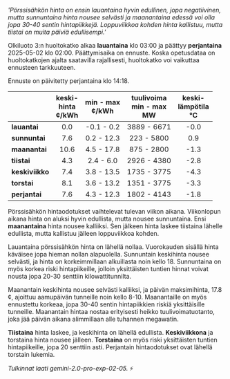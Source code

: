 *'Pörssisähkön hinta on ensin lauantaina hyvin edullinen, jopa negatiivinen, mutta sunnuntaina hinta nousee selvästi ja maanantaina edessä voi olla jopa 30-40 sentin hintapiikkejä. Loppuviikkoa kohden hinta kallistuu, mutta tiistai on muita päiviä edullisempi.'*


Olkiluoto 3:n huoltokatko alkaa **lauantaina** klo 03:00 ja päättyy **perjantaina** 2025-05-02 klo 02:00. Päättymisaika on ennuste. Koska opetusdataa on huoltokatkojen ajalta saatavilla rajallisesti, huoltokatko voi vaikuttaa ennusteen tarkkuuteen.

Ennuste on päivitetty perjantaina klo 14:18.

|    | keski-<br>hinta<br>¢/kWh | min - max<br>¢/kWh | tuulivoima<br>min - max<br>MW | keski-<br>lämpötila<br>°C |
|:---|:---:|:---:|:---:|:---:|
| **lauantai**  | 0.0 | -0.1 - 0.2  | 3889 - 6671 | -0.0 |
| **sunnuntai** | 7.6 | 0.2 - 12.3 | 223 - 5800  | 0.9  |
| **maanantai** | 10.6 | 4.5 - 17.8  | 875 - 2800  | -1.3 |
| **tiistai**   | 4.3 | 2.4 - 6.0  | 2926 - 4380 | -2.8 |
| **keskiviikko**| 7.4 | 3.8 - 13.5 | 1735 - 3775 | -4.3 |
| **torstai**   | 8.1 | 3.6 - 13.2 | 1351 - 3775 | -3.3 |
| **perjantai** | 7.6 | 4.3 - 12.3 | 1802 - 4143 | -1.8 |

Pörssisähkön hintaodotukset vaihtelevat tulevan viikon aikana. Viikonlopun aikana hinta on aluksi hyvin edullista, mutta nousee sunnuntaina. Ensi **maanantaina** hinta nousee kalliiksi. Sen jälkeen hinta laskee tiistaina lähelle edullista, mutta kallistuu jälleen loppuviikkoa kohden.

Lauantaina pörssisähkön hinta on lähellä nollaa. Vuorokauden sisällä hinta käväisee jopa hieman nollan alapuolella. Sunnuntain keskihinta nousee selvästi, ja hinta on korkeimmillaan alkuillasta noin kello 18. Sunnuntaina on myös korkea riski hintapiikeille, jolloin yksittäisten tuntien hinnat voivat nousta jopa 20-30 senttiin kilowattitunnilta.

Maanantain keskihinta nousee selvästi kalliiksi, ja päivän maksimihinta, 17.8 ¢, ajoittuu aamupäivän tunneille noin kello 8-10. Maanantaille on myös ennustettu korkeaa, jopa 30-40 sentin hintapiikkien riskiä yksittäisille tunneille. Maanantain hintaa nostaa erityisesti heikko tuulivoimatuotanto, joka jää päivän aikana alimmillaan alle tuhannen megawatin.

**Tiistaina** hinta laskee, ja keskihinta on lähellä edullista. **Keskiviikkona** ja torstaina hinta nousee jälleen. **Torstaina** on myös riski yksittäisten tuntien hintapiikeille, jopa 20 senttiin asti. Perjantain hintaodotukset ovat lähellä torstain lukemia.

*Tulkinnat laati gemini-2.0-pro-exp-02-05.* ⚡️

